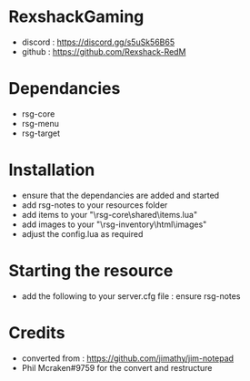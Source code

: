 # RexshackGaming
- discord : https://discord.gg/s5uSk56B65
- github : https://github.com/Rexshack-RedM

# Dependancies
- rsg-core
- rsg-menu
- rsg-target

# Installation
- ensure that the dependancies are added and started
- add rsg-notes to your resources folder
- add items to your "\rsg-core\shared\items.lua"
- add images to your "\rsg-inventory\html\images"
- adjust the config.lua as required

# Starting the resource
- add the following to your server.cfg file : ensure rsg-notes

# Credits
- converted from : https://github.com/jimathy/jim-notepad
- Phil Mcraken#9759 for the convert and restructure
